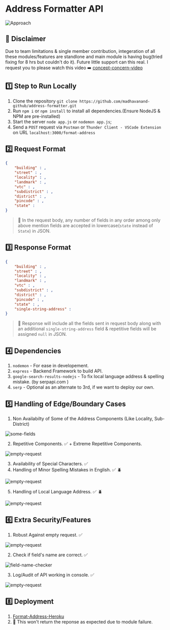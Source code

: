 # Address Formatter API

![Approach](https://github.com/madhavanand-github/address-formatter/blob/master/img/approach.jpg)

## 🛑 Disclaimer
Due to team limitations & single member contribution, integeration of all these modules/features are standlone and main module is having bug(tried fixing for 8 hrs but couldn't do it). Future little support can this real.
I request you to please watch this video ➡️ [concept-concern-video](https://youtu.be/ffqgxQtE5mA)  

## 1️⃣ Step to Run Locally

1. Clone the repository `git clone https://github.com/madhavanand-github/address-formatter.git`
2. Run `npm i` or `npm install` to install all dependencies.(Ensure NodeJS & NPM are pre-installed)
3. Start the server `node app.js` or `nodemon app.js`;
4. Send a `POST` request via `Postman` or `Thunder Client - VSCode Extension` on URL `localhost:3000/format-address`

## 2️⃣ Request Format

```json
{
	"building" : ,
	"street" : ,
	"locality" : ,
	"landmark" : ,
	"vtc" : ,
	"subdistrict" : ,
	"district" : ,
	"pincode" : ,
	"state" : 
}
```

> 🛑 In the request body, any number of fields in any order among only above mention fields are accepted in lowercase(`state` instead of `State`) in JSON.

## 3️⃣ Response Format

```json
{
	"building" : ,
	"street" : ,
	"locality" : ,
	"landmark" : ,
	"vtc" : ,
	"subdistrict" : ,
	"district" : ,
	"pincode" : ,
	"state" : ,
	"single-string-address" :
}
```

> 🛑 Response will include all the fields sent in request body along with an additional `single-string-address` field & repetitive fields will be assigned `null` in JSON.

## 4️⃣ Dependencies

1. `nodemon` - For ease in developement.
2. `express` - Backend Framework to build API.
3. `google-search-results-nodejs` - To fix local language address & spelling mistake. (by serpapi.com )
4. `serp` - Optional as an alternate to 3rd, if we want to deploy our own.

## 5️⃣ Handling of Edge/Boundary Cases

1. Non Availabilty of Some of the Address Components (Like Locality, Sub-District)  

![some-fields](https://github.com/madhavanand-github/address-formatter/blob/master/gif/some-fields.gif)  

2. Repetitive Components. ✅ + Extreme Repetitive Components.  

![empty-request](https://github.com/madhavanand-github/address-formatter/blob/master/gif/extreme-repetitive-case.gif)  

3. Availability of Special Characters. ✅
4. Handling of Minor Spelling Mistakes in English. ✅ 🪲

![empty-request](https://github.com/madhavanand-github/address-formatter/blob/master/gif/spelling-check.gif)  

5. Handling of Local Language Address. ✅ 🪲  

![empty-request](https://github.com/madhavanand-github/address-formatter/blob/master/gif/local-lang-add.gif)  


## 6️⃣ Extra Security/Features

1. Robust Against empty request. ✅  

![empty-request](https://github.com/madhavanand-github/address-formatter/blob/master/gif/empty-request.gif)  

2. Check if field's name are correct. ✅  

![field-name-checker](https://github.com/madhavanand-github/address-formatter/blob/master/gif/field-name-checker.gif)

3. Log/Audit of API working in console. ✅    

![empty-request](https://github.com/madhavanand-github/address-formatter/blob/master/gif/log.gif)

## 8️⃣ Deployment

1. [Format-Address-Heroku](https://format-address.herokuapp.com/)
2. 🛑 This won't return the reponse as expected due to module failure.